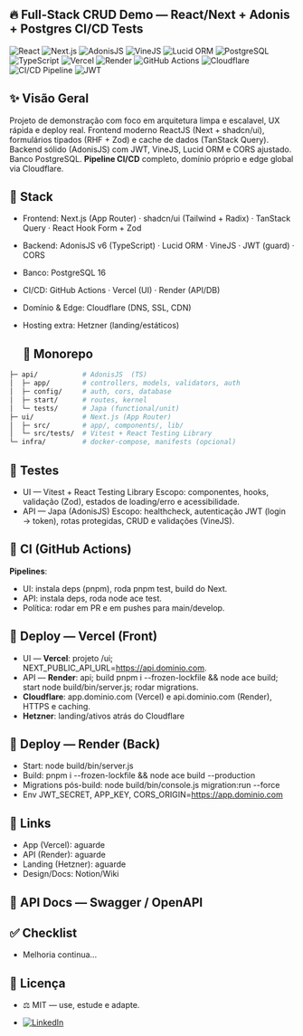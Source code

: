 ## 🔥 Full-Stack CRUD Demo — React/Next + Adonis + Postgres CI/CD Tests
<div>
<img src="https://img.shields.io/badge/React-20232A?style=for-the-badge&logo=react&logoColor=61DAFB" alt="React"/>
<img src="https://img.shields.io/badge/Next.js-000000?style=for-the-badge&logo=nextdotjs&logoColor=white" alt="Next.js"/>
<img src="https://img.shields.io/badge/AdonisJS-5A45FF?style=for-the-badge&logo=adonisjs&logoColor=white" alt="AdonisJS"/>
<img src="https://img.shields.io/badge/VineJS-5A45FF?style=for-the-badge" alt="VineJS"/>
<img src="https://img.shields.io/badge/Lucid_ORM-5A45FF?style=for-the-badge" alt="Lucid ORM"/>
<img src="https://img.shields.io/badge/PostgreSQL-4169E1?style=for-the-badge&logo=postgresql&logoColor=white" alt="PostgreSQL"/>
<img src="https://img.shields.io/badge/TypeScript-3178C6?style=for-the-badge&logo=typescript&logoColor=white" alt="TypeScript"/>
<img src="https://img.shields.io/badge/Vercel-46E3B7?style=for-the-badge&logo=vercel&logoColor=white" alt="Vercel"/>
<img src="https://img.shields.io/badge/Render-000000?style=for-the-badge&logo=render&logoColor=white" alt="Render"/>
<img src="https://img.shields.io/badge/GitHub_Actions-2088FF?style=for-the-badge&logo=github-actions&logoColor=white" alt="GitHub Actions"/>
<img src="https://img.shields.io/badge/Cloudflare-F38020?style=for-the-badge&logo=Cloudflare&logoColor=white" alt="Cloudflare"/>
<img src="https://img.shields.io/badge/CI/CD-2088FF?style=for-the-badge&logo=github-actions&logoColor=white" alt="CI/CD Pipeline"/>
<img src="https://img.shields.io/badge/JWT-D63AFF?style=for-the-badge&logo=jsonwebtokens&logoColor=white" alt="JWT"/>
</div>

## ✨ Visão Geral

Projeto de demonstração com foco em arquitetura limpa e escalavel, UX rápida e deploy real.
Frontend moderno ReactJS (Next + shadcn/ui), formulários tipados (RHF + Zod) e cache de dados (TanStack Query).
Backend sólido (AdonisJS) com JWT, VineJS, Lucid ORM e CORS ajustado.
Banco PostgreSQL. **Pipeline CI/CD** completo, domínio próprio e edge global via Cloudflare.

## 🧩 Stack

- Frontend: Next.js (App Router) · shadcn/ui (Tailwind + Radix) · TanStack Query · React Hook Form + Zod
- Backend: AdonisJS v6 (TypeScript) · Lucid ORM · VineJS · JWT (guard) · CORS
- Banco: PostgreSQL 16
- CI/CD: GitHub Actions · Vercel (UI) · Render (API/DB)
- Domínio & Edge: Cloudflare (DNS, SSL, CDN)
- Hosting extra: Hetzner (landing/estáticos)

  ## 🧭 Monorepo
```bash
├─ api/           # AdonisJS  (TS)
│  ├─ app/        # controllers, models, validators, auth
│  ├─ config/     # auth, cors, database
│  ├─ start/      # routes, kernel
│  └─ tests/      # Japa (functional/unit)
├─ ui/            # Next.js (App Router)
│  ├─ src/        # app/, components/, lib/
│  └─ src/tests/  # Vitest + React Testing Library
└─ infra/         # docker-compose, manifests (opcional)
```

## 🧪 Testes
- UI — Vitest + React Testing Library
 Escopo: componentes, hooks, validação (Zod), estados de loading/erro e acessibilidade.
- API — Japa (AdonisJS)
 Escopo: healthcheck, autenticação JWT (login → token), rotas protegidas, CRUD e validações (VineJS).

## 🔁 CI (GitHub Actions)

**Pipelines**:
- UI: instala deps (pnpm), roda pnpm test, build do Next.
- API: instala deps, roda node ace test.
- Política: rodar em PR e em pushes para main/develop.
  
## 🚀 Deploy — Vercel (Front)

- UI — **Vercel**: projeto /ui; NEXT_PUBLIC_API_URL=https://api.dominio.com.
- API — **Render**: api; build pnpm i --frozen-lockfile && node ace build; start node build/bin/server.js; rodar migrations.
- **Cloudflare**: app.dominio.com (Vercel) e api.dominio.com (Render), HTTPS e caching.
- **Hetzner**: landing/ativos atrás do Cloudflare

## 🚀 Deploy — Render (Back)

- Start: node build/bin/server.js
- Build: pnpm i --frozen-lockfile && node ace build --production
- Migrations pós-build: node build/bin/console.js migration:run --force
- Env JWT_SECRET, APP_KEY, CORS_ORIGIN=https://app.dominio.com

## 🔗 Links

- App (Vercel): aguarde
- API (Render): aguarde
- Landing (Hetzner): aguarde
- Design/Docs: Notion/Wiki

## 🧭 API Docs — Swagger / OpenAPI

## ✅ Checklist
 - Melhoria continua...

## 📜 Licença
- ⚖️ MIT — use, estude e adapte.

- [![LinkedIn](https://img.shields.io/badge/LinkedIn-0A66C2?style=for-the-badge&logo=linkedin&logoColor=white)](https://www.linkedin.com/in/fabyo-guimaraes/)
 
